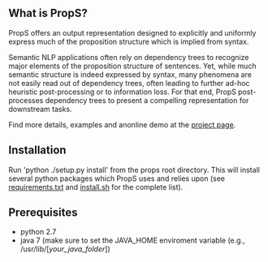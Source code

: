 What is PropS?
------------
PropS offers an output representation designed to explicitly and uniformly express much of the proposition structure which is implied from syntax.

Semantic NLP applications often rely on dependency trees to recognize major elements of the proposition structure of sentences. 
Yet, while much semantic structure is indeed expressed by syntax, many phenomena are not easily read out of dependency trees, often leading to further ad-hoc heuristic post-processing or to information loss. 
For that end, PropS post-processes dependency trees to present a compelling representation for downstream tasks.

Find more details, examples and anonline demo at the [project page](http:/www.cs.biu.ac.il/~stanovg/props.html).


Installation
------------
Run 'python ./setup.py install' from the props root directory.
This will install several python packages which PropS uses and relies upon (see [requirements.txt](props/install/requirements.txt) and [install.sh](props/install/requirements.txt) for the complete list).

Prerequisites
-------------

* python 2.7
* java 7 (make sure to set the JAVA_HOME enviroment variable (e.g., /usr/lib/[*your_java_folder*])

